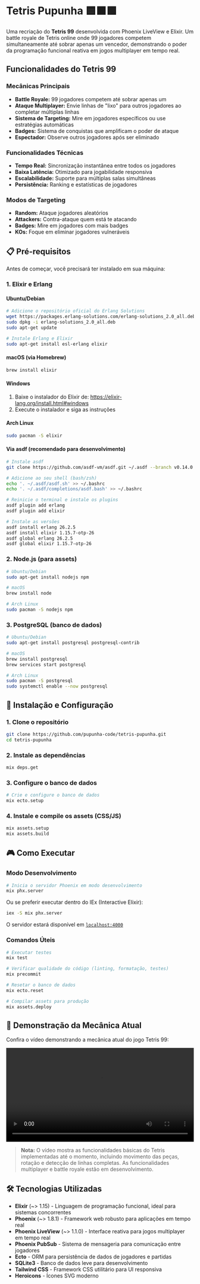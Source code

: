 # Tetris Pupunha 🟦🟧🟩

Uma recriação do **Tetris 99** desenvolvida com Phoenix LiveView e Elixir. Um battle royale de Tetris online onde 99 jogadores competem simultaneamente até sobrar apenas um vencedor, demonstrando o poder da programação funcional reativa em jogos multiplayer em tempo real.

## Funcionalidades do Tetris 99

### Mecânicas Principais

- **Battle Royale:** 99 jogadores competem até sobrar apenas um
- **Ataque Multiplayer:** Envie linhas de "lixo" para outros jogadores ao completar múltiplas linhas
- **Sistema de Targeting:** Mire em jogadores específicos ou use estratégias automáticas
- **Badges:** Sistema de conquistas que amplificam o poder de ataque
- **Espectador:** Observe outros jogadores após ser eliminado

### Funcionalidades Técnicas

- **Tempo Real:** Sincronização instantânea entre todos os jogadores
- **Baixa Latência:** Otimizado para jogabilidade responsiva
- **Escalabilidade:** Suporte para múltiplas salas simultâneas
- **Persistência:** Ranking e estatísticas de jogadores

### Modos de Targeting

- **Random:** Ataque jogadores aleatórios
- **Attackers:** Contra-ataque quem está te atacando
- **Badges:** Mire em jogadores com mais badges
- **KOs:** Foque em eliminar jogadores vulneráveis

## 📋 Pré-requisitos

Antes de começar, você precisará ter instalado em sua máquina:

### 1. Elixir e Erlang

#### Ubuntu/Debian

```bash
# Adicione o repositório oficial do Erlang Solutions
wget https://packages.erlang-solutions.com/erlang-solutions_2.0_all.deb
sudo dpkg -i erlang-solutions_2.0_all.deb
sudo apt-get update

# Instale Erlang e Elixir
sudo apt-get install esl-erlang elixir
```

#### macOS (via Homebrew)

```bash
brew install elixir
```

#### Windows

1. Baixe o instalador do Elixir de: https://elixir-lang.org/install.html#windows
2. Execute o instalador e siga as instruções

#### Arch Linux

```bash
sudo pacman -S elixir
```

#### Via asdf (recomendado para desenvolvimento)

```bash
# Instale asdf
git clone https://github.com/asdf-vm/asdf.git ~/.asdf --branch v0.14.0

# Adicione ao seu shell (bash/zsh)
echo '. ~/.asdf/asdf.sh' >> ~/.bashrc
echo '. ~/.asdf/completions/asdf.bash' >> ~/.bashrc

# Reinicie o terminal e instale os plugins
asdf plugin add erlang
asdf plugin add elixir

# Instale as versões
asdf install erlang 26.2.5
asdf install elixir 1.15.7-otp-26
asdf global erlang 26.2.5
asdf global elixir 1.15.7-otp-26
```

### 2. Node.js (para assets)

```bash
# Ubuntu/Debian
sudo apt-get install nodejs npm

# macOS
brew install node

# Arch Linux
sudo pacman -S nodejs npm
```

### 3. PostgreSQL (banco de dados)

```bash
# Ubuntu/Debian
sudo apt-get install postgresql postgresql-contrib

# macOS
brew install postgresql
brew services start postgresql

# Arch Linux
sudo pacman -S postgresql
sudo systemctl enable --now postgresql
```

## 🚀 Instalação e Configuração

### 1. Clone o repositório

```bash
git clone https://github.com/pupunha-code/tetris-pupunha.git
cd tetris-pupunha
```

### 2. Instale as dependências

```bash
mix deps.get
```

### 3. Configure o banco de dados

```bash
# Crie e configure o banco de dados
mix ecto.setup
```

### 4. Instale e compile os assets (CSS/JS)

```bash
mix assets.setup
mix assets.build
```

## 🎮 Como Executar

### Modo Desenvolvimento

```bash
# Inicia o servidor Phoenix em modo desenvolvimento
mix phx.server
```

Ou se preferir executar dentro do IEx (Interactive Elixir):

```bash
iex -S mix phx.server
```

O servidor estará disponível em [`localhost:4000`](http://localhost:4000)

### Comandos Úteis

```bash
# Executar testes
mix test

# Verificar qualidade do código (linting, formatação, testes)
mix precommit

# Resetar o banco de dados
mix ecto.reset

# Compilar assets para produção
mix assets.deploy
```

## 🎯 Demonstração da Mecânica Atual

Confira o vídeo demonstrando a mecânica atual do jogo Tetris 99:

<video width="100%" controls>
  <source src="docs/mecanica-tetris.mp4" type="video/mp4">
  Seu navegador não suporta a tag de vídeo. <a href="docs/mecanica-tetris.mp4">Clique aqui para baixar o vídeo</a>.
</video>

> **Nota:** O vídeo mostra as funcionalidades básicas do Tetris implementadas até o momento, incluindo movimento das peças, rotação e detecção de linhas completas. As funcionalidades multiplayer e battle royale estão em desenvolvimento.

## 🛠️ Tecnologias Utilizadas

- **Elixir** (~> 1.15) - Linguagem de programação funcional, ideal para sistemas concorrentes
- **Phoenix** (~> 1.8.1) - Framework web robusto para aplicações em tempo real
- **Phoenix LiveView** (~> 1.1.0) - Interface reativa para jogos multiplayer em tempo real
- **Phoenix PubSub** - Sistema de mensageria para comunicação entre jogadores
- **Ecto** - ORM para persistência de dados de jogadores e partidas
- **SQLite3** - Banco de dados leve para desenvolvimento
- **Tailwind CSS** - Framework CSS utilitário para UI responsiva
- **Heroicons** - Ícones SVG moderno

